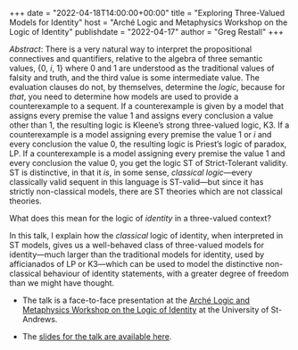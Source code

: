 +++
date = "2022-04-18T14:00:00+00:00"
title = "Exploring Three-Valued Models for Identity"
host = "Arch&eacute; Logic and Metaphysics Workshop on the Logic of Identity"
publishdate = "2022-04-17"
author = "Greg Restall"
+++

*Abstract*: There is a very natural way to interpret the propositional connectives and quantifiers, relative to the algebra of three semantic values, {0, *i*, 1} where 0 and 1 are understood as the traditional values of falsity and truth, and the third value is some intermediate value. The evaluation clauses do not, by themselves, determine the *logic*, because for *that*, you need to determine how models are used to provide a counterexample to a sequent. If a counterexample is given by a model that assigns every premise the value 1 and assigns every conclusion a value other than 1, the resulting logic is Kleene’s strong three-valued logic, K3. If a counterexample is a model assigning every premise the value 1 or *i* and every conclusion the value 0, the resulting logic is Priest’s logic of paradox, LP. If a counterexample is a model assigning every premise the value 1 and every conclusion the value 0, you get the logic ST of Strict-Tolerant validity. ST is distinctive, in that it *is*, in some sense, <em>classical logic</em>—every classically valid sequent in this language is ST-valid—but since it has strictly non-classical models, there are ST theories which are not classical theories.

What does this mean for the logic of *identity* in a three-valued context?

In this talk, I explain how the *classical* logic of identity, when interpreted in ST models, gives us a well-behaved class of three-valued models for identity—much larger than the traditional models for identity, used by afficianados of LP or K3—which can be used to model the distinctive non-classical behaviour of identity statements, with a greater degree of freedom than we might have thought. 


* The talk is a face-to-face presentation at the [Arch&eacute; Logic and Metaphysics Workshop on the Logic of Identity](https://www.st-andrews.ac.uk/arche/event/metaphysics-seminar-6-2022-04-18/) at the University of St-Andrews. 

* The [slides for the talk are available here](/slides/exploring-three-valued-models-for-identity-arche.pdf).

